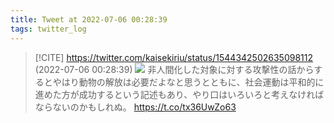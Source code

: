 ```yaml
---
title: Tweet at 2022-07-06 00:28:39
tags: twitter_log
---
```


> [!CITE] https://twitter.com/kaisekiriu/status/1544342502635098112 (2022-07-06 00:28:39)
> ![](https://twitter.com/kaisekiriu/status/1544342502635098112)
> 非人間化した対象に対する攻撃性の話からするとやはり動物の解放は必要だよなと思うとともに、社会運動は平和的に進めた方が成功するという記述もあり、やり口はいろいろと考えなければならないのかもしれぬ。
> https://t.co/tx36UwZo63
